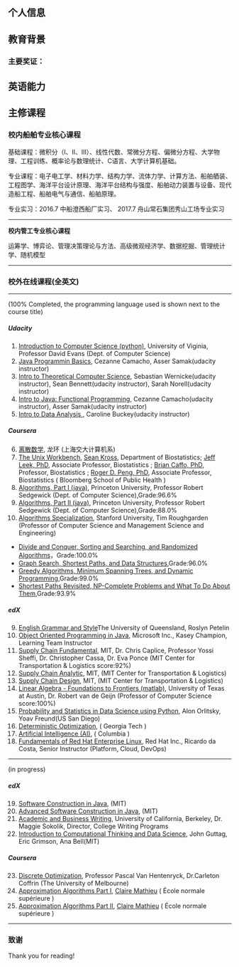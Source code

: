 ## 个人信息



## 教育背景




### 主要奖证：




## 英语能力



## 主修课程



### 校内船舶专业核心课程 

基础课程：微积分（I、II、III）、线性代数、常微分方程、偏微分方程、大学物理、工程训练、概率论与数理统计、C语言、大学计算机基础。

专业课程：电子电工学、材料力学、结构力学、流体力学、计算方法、船舶舾装、工程图学、海洋平台设计原理、海洋平台结构与强度、船舶动力装置与设备、现代造船工程、船舶电气与通信、船舶原理。

专业实习：2016.7 中船澄西船厂实习、  2017.7 舟山常石集团秀山工场专业实习

---

**校内管工专业核心课程**

运筹学、博弈论、管理决策理论与方法、高级微观经济学、数据挖掘、管理统计学、随机模型

---




### 校外在线课程(全英文)

***

(100% Completed, the programming language used is shown next to the course title)

##### Udacity

1. [Introduction to Computer Science (python)](https://classroom.udacity.com/courses/cs101), University of Viginia, Professor David Evans (Dept. of Computer Science)
2. [Java Programmin Basics](https://cn.udacity.com/course/intro-to-java-programming--cs046), Cezanne Camacho, Asser Samak(udacity instructor)
3. [Intro to Theoretical Computer Science](https://classroom.udacity.com/courses/cs313), Sebastian Wernicke(udacity instructor), Sean Bennett(udacity instructor), Sarah Norell(udacity instructor)
4. [Intro to Java: Functional Programming]( https://classroom.udacity.com/courses/ud282 ), Cezanne Camacho(udacity instructor), Asser Samak(udacity instructor)
5. [Intro to Data Analysis ]( https://classroom.udacity.com/courses/ud170 ), Caroline Buckey(udacity instructor)

##### Coursera

6. [离散数学](https://www.coursera.org/learn/discrete-mathematics-ch), 龙环 (上海交大计算机系)
7. [The Unix Workbench]( https://www.coursera.org/learn/unix/home/welcome ),  [Sean Kross](https://www.coursera.org/instructor/sean), Department of Biostatistics; [Jeff Leek, PhD](https://www.coursera.org/instructor/~694443), Associate Professor, Biostatistics ; [Brian Caffo, PhD](https://www.coursera.org/instructor/~688901), Professor, Biostatistics ; [Roger D. Peng, PhD](https://www.coursera.org/instructor/rdpeng), Associate Professor, Biostatistics ( Bloomberg School of Public Health )
8. [Algorithms, Part I (java)](https://www.coursera.org/learn/algorithms-part1), Princeton University, Professor Robert Sedgewick (Dept. of Computer Science),Grade:96.6%
9. [Algorithms, Part II (java)](https://www.coursera.org/learn/algorithms-part2/home/welcome), Princeton University, Professor Robert Sedgewick (Dept. of Computer Science),Grade:88.0%
10. [Algorithms Specialization](https://www.coursera.org/specializations/algorithms), Stanford University, Tim Roughgarden (Professor of Computer Science and Management Science and Engineering)

- [Divide and Conquer, Sorting and Searching, and Randomized Algorithms](https://www.coursera.org/learn/algorithms-divide-conquer)，Grade:100.0%
- [Graph Search, Shortest Paths, and Data Structures](https://www.coursera.org/learn/algorithms-graphs-data-structures),Grade:96.0%
- [Greedy Algorithms, Minimum Spanning Trees, and Dynamic Programming](https://www.coursera.org/learn/algorithms-greedy),Grade:99.0%
- [Shortest Paths Revisited, NP-Complete Problems and What To Do About Them](https://www.coursera.org/learn/algorithms-npcomplete),Grade:93.9%

##### edX

9. [English Grammar and Style](https://courses.edx.org/courses/course-v1:UQx+Write101x+2T2017/course/)The University of Queensland, Roslyn Petelin
10. [Object Oriented Programming in Java](https://www.edx.org/course/object-oriented-programming-java-microsoft-dev277x), Microsoft Inc., Kasey Champion, Learning Team Instructor
11. [Supply Chain Fundamental](https://courses.edx.org/courses/course-v1:MITx+CTL.SC1x+3T2017/course/), MIT, Dr. Chris Caplice, Professor Yossi Sheffi, Dr. Christopher Cassa, Dr. Eva Ponce  (MIT Center for Transportation & Logistics  score:92%)
12. [Supply Chain Analytic](https://courses.edx.org/courses/course-v1:MITx+CTL.SC0x+3T2017/course/),  MIT,  (MIT Center for Transportation & Logistics)
13. [Supply Chain Design](https://courses.edx.org/courses/course-v1:MITx+CTL.SC2x+1T2018/course/),  MIT,  (MIT Center for Transportation & Logistics)
14. [Linear Algebra - Foundations to Frontiers (matlab)](https://www.edx.org/course/linear-algebra-foundations-frontiers-utaustinx-ut-5-05x-0), University of Texas at Austin, Dr. Robert van de Geijn (Professor of Computer Science  score:100%) 
15. [Probability and Statistics in Data Science using Python](https://courses.edx.org/courses/course-v1:UCSanDiegoX+DSE210x+1T2018/course/), Alon Orlitsky, Yoav Freund(US San Diego)
16. [Deterministic Optimization]( https://courses.edx.org/courses/course-v1:GTx+ISYE6669+2T2018/course/ ),   ( Georgia Tech )
17. [Artificial Intelligence (AI)](  https://courses.edx.org/courses/course-v1:ColumbiaX+CSMM.101x+1T2018/course/  ),   (  Columbia  )
18. [Fundamentals of Red Hat Enterprise Linux](https://www.edx.org/course/fundamentals-red-hat-enterprise-linux-red-hat-rh066x), Red Hat Inc., Ricardo da Costa, Senior Instructor (Platform, Cloud, DevOps)

***

(in progress)

##### edX

19. [Software Construction in Java]( https://courses.edx.org/courses/course-v1:MITx+6.005.1x+3T2016/course/ ), (MIT)
20. [Advanced Software Construction in Java](  https://courses.edx.org/courses/course-v1:MITx+6.005.2x+1T2017/course/ ), (MIT)
21. [Academic and Business Writing](https://www.edx.org/course/academic-business-writing-uc-berkeleyx-colwri2-2x-0), University of California, Berkeley, Dr. Maggie Sokolik, Director, College Writing Programs
22. [Introduction to Computational Thinking and Data Science](https://www.edx.org/course/introduction-computational-thinking-data-mitx-6-00-2x-6), John Guttag, Eric Grimson, Ana Bell(MIT) 

##### Coursera

23. [Discrete Optimization](https://www.coursera.org/learn/discrete-optimization), Professor Pascal Van Hentenryck, Dr.Carleton Coffrin (The University of Melbourne)
24. [Approximation Algorithms Part I]( https://www.coursera.org/learn/approximation-algorithms-part-1/home/welcome ),  [Claire Mathieu](https://www.coursera.org/instructor/~2570956) (  École normale supérieure )
25. [Approximation Algorithms Part II]( https://www.coursera.org/learn/approximation-algorithms-part-2/home/welcome ),  [Claire Mathieu](https://www.coursera.org/instructor/~2570956) (  École normale supérieure )

***

### 致谢

Thank you for reading!





